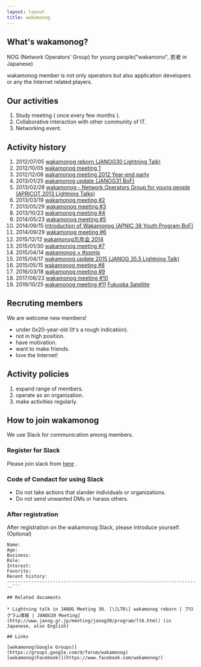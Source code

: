 ```yaml
---
layout: layout
title: wakamonog
---
```


## What's wakamonog?

NOG (Network Operators' Group) for young people("wakamono", 若者 in Japanese)

wakamonog member is not only operators but also application developers or any the Internet related players.


## Our activities

1. Study meeting ( once every few months ).
1. Collaborative interaction with other community of IT.
1. Networking event.

## Activity history
1. 2012/07/05 [wakamonog reborn (JANOG30 Lightning Talk)](http://www.janog.gr.jp/meeting/janog30/program/lt6.html)
1. 2012/10/05 [wakamonog meeting 1](http://atnd.org/events/32536)
1. 2012/12/08 [wakamonog meeting 2012 Year-end party](http://web.archive.org/web/20130329041235/http://atnd.org/event/wakamonog02)
1. 2013/01/25 [wakamonog update (JANOG31 BoF)](http://www.janog.gr.jp/meeting/janog31/program/wakamonog.html)
1. 2013/02/28 [wakamonog - Network Operators Group for young people (APRICOT 2013 Lightning Talks)](https://www.apricot.net/apricot2013/program/presentations/#asset-52256)
1. 2013/03/19 [wakamonog meeting #2](http://web.archive.org/web/20130524174154/http://atnd.org/event/wakamonog2)
1. 2013/05/29 [wakamonog meeting #3](https://atnd.org/events/39782)
1. 2013/10/23 [wakamonog meeting #4](https://atnd.org/events/44386)
1. 2014/05/23 [wakamonog meeting #5](https://atnd.org/events/50358)
1. 2014/09/15 [Introduction of Wakamonog (APNIC 38 Youth Program BoF)](https://conference.apnic.net/38/program#youthprogrambof)
1. 2014/09/29 [wakamonog meeting #6](https://atnd.org/events/55466)
1. 2015/12/12 [wakamonog忘年会 2014](http://wakamonog.connpass.com/event/10158/)
1. 2015/01/30 [wakamonog meeting #7](http://wakamonog.connpass.com/event/11099/)
1. 2015/04/14 [wakamonog × #ssmjp](http://ssmjp.connpass.com/event/13173/)
1. 2015/04/17 [wakamonog update 2015 (JANOG 35.5 Lightning Talk)](http://www.janog.gr.jp/meeting/janog35.5/lt)
1. 2015/05/15 [wakamonog meeting #8](http://wakamonog.connpass.com/event/14726/)
1. 2016/03/18 [wakamonog meeting #9](http://wakamonog.connpass.com/event/26284/)
1. 2017/06/23 [wakamonog meeting #10](http://wakamonog.connpass.com/event/56705/)
1. 2019/10/25 [wakamonog meeting #11](http://wakamonog.connpass.com/event/144741/) [Fukuoka Satellite](https://wakamonog.connpass.com/event/148359/)

## Recruting members

We are welcome new members!

* under 0x20-year-old (It's a rough indication).
* not in high position.
* have motivation.
* want to make friends.
* love the Internet!


## Activity policies

1. expand range of members.
1. operate as an organization.
1. make activities regularly.

## How to join wakamonog

We use Slack for communication among members.

### Register for Slack

Please join slack from [here](https://join.slack.com/t/wakamonog/shared_invite/enQtNzA3MzYyNzc1NjA3LTk4YzA1MjJkNDMxNzBiODkzYWEwNTIzNDUwYTMzNDVlNjMwN2IyYWVkNGE3ZWI1NGIzZjQ3MmJjOTA1YTEyMjc) .

### Code of Condact for using Slack

 * Do not take actions that slander individuals or organizations.
 * Do not send unwanted DMs or harass others.


### After registration

After registration on the wakamonog Slack, please introduce yourself.(Optional)

```------------------------------------------------------------------------
Name:
Age:
Business:
Role:
Interest:
Favorite:
Recent history:
------------------------------------------------------------------------```

## Related documents

* Lightning talk in JANOG Meeting 30. [\[LT6\] wakamonog reborn | プログラム情報 | JANOG30 Meeting](http://www.janog.gr.jp/meeting/janog30/program/lt6.html) (in Japanese, also English)

## Links

[wakamonog(Google Groups)](https://groups.google.com/d/forum/wakamonog)
[wakamonog(Facebook)](https://www.facebook.com/wakamonog/)
